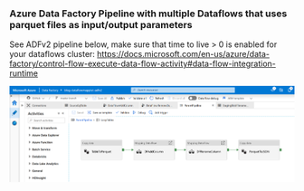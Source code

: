 ### Azure Data Factory Pipeline with multiple Dataflows that uses parquet files as input/output parameters 

See ADFv2 pipeline below, make sure that time to live > 0 is enabled for your dataflows cluster: https://docs.microsoft.com/en-us/azure/data-factory/control-flow-execute-data-flow-activity#data-flow-integration-runtime

![ADFv2 pipeline](ADFv2_pipeline.png "ADFv2 pipeline")
